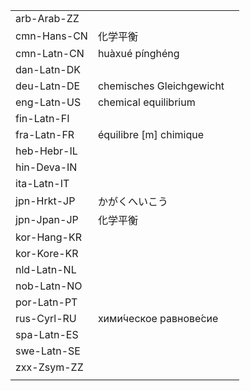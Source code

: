 | | | |
|-|-|-|
| arb-Arab-ZZ |  |  |
| cmn-Hans-CN | 化学平衡 |  |
| cmn-Latn-CN | huàxué pínghéng |  |
| dan-Latn-DK |  |  |
| deu-Latn-DE | chemisches Gleichgewicht |  |
| eng-Latn-US | chemical equilibrium |  |
| fin-Latn-FI |  |  |
| fra-Latn-FR | équilibre [m] chimique |  |
| heb-Hebr-IL |  |  |
| hin-Deva-IN |  |  |
| ita-Latn-IT |  |  |
| jpn-Hrkt-JP | かがくへいこう |  |
| jpn-Jpan-JP | 化学平衡 |  |
| kor-Hang-KR |  |  |
| kor-Kore-KR |  |  |
| nld-Latn-NL |  |  |
| nob-Latn-NO |  |  |
| por-Latn-PT |  |  |
| rus-Cyrl-RU | хими́ческое равнове́сие |  |
| spa-Latn-ES |  |  |
| swe-Latn-SE |  |  |
| zxx-Zsym-ZZ |  |  |
|  |  |  |
